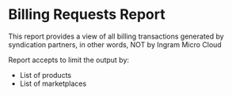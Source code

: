 # Billing Requests Report
This report provides a view of all billing transactions generated by syndication partners, in other words, NOT by Ingram Micro Cloud

Report accepts to limit the output by:
* List of products
* List of marketplaces